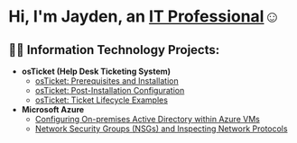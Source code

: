 <h1>Hi, I'm Jayden, an <a href="https://linkedin.com/in/jaydendestin">IT Professional</a>☺</h1>

<h2>👨‍💻 Information Technology Projects:</h2>

- <b>osTicket (Help Desk Ticketing System)</b>
  - [osTicket: Prerequisites and Installation](https://github.com/JaydenDestin/osticket-prereqs)
  - [osTicket: Post-Installation Configuration](https://github.com/JaydenDestin/post-install-config)
  - [osTicket: Ticket Lifecycle Examples](https://github.com/JaydenDestin/ticket-lifecycle)
- <b>Microsoft Azure</b>
  - [Configuring On-premises Active Directory within Azure VMs](https://github.com/JaydenDestin/configure-ad)
  - [Network Security Groups (NSGs) and Inspecting Network Protocols](https://github.com/JaydenDestin/azure-network-protocols)


